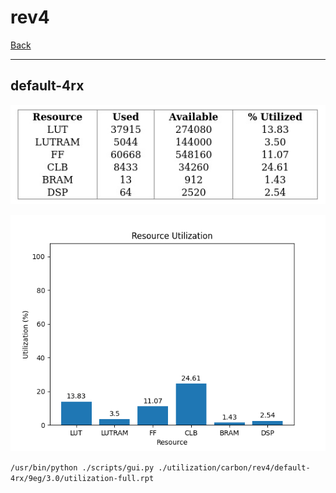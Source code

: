 # rev4

[Back](<../carbon.md>)

---

## default-4rx

<p align="center">
	<img src="../../../../images/carbon/rev4/default-4rx/9eg/3.0/table.jpg" />
</p>

<p align="center">
	<img src="../../../../images/carbon/rev4/default-4rx/9eg/3.0/graph.png" />
</p>

`/usr/bin/python ./scripts/gui.py ./utilization/carbon/rev4/default-4rx/9eg/3.0/utilization-full.rpt`

